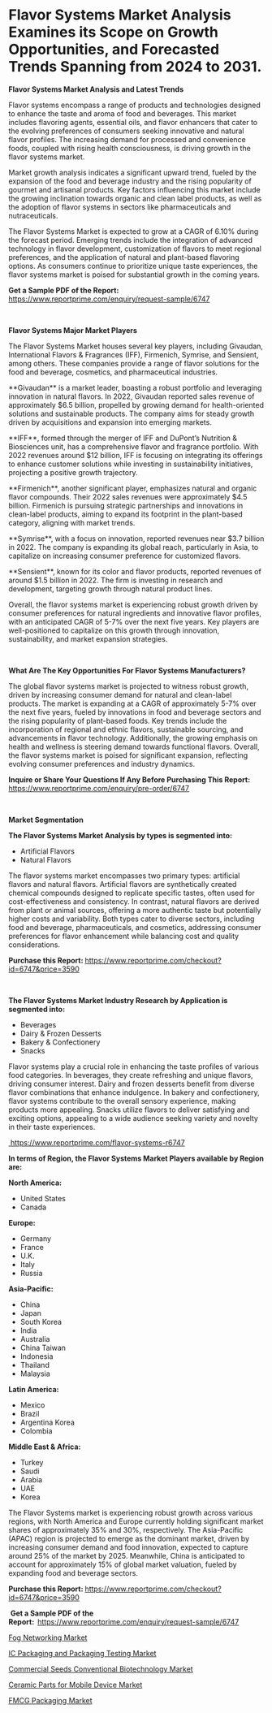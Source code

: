 <p><h1>Flavor Systems Market Analysis Examines its Scope on Growth Opportunities, and Forecasted Trends Spanning from 2024 to 2031.</h1></p><p><strong>Flavor Systems Market Analysis and Latest Trends</strong></p>
<p><p>Flavor systems encompass a range of products and technologies designed to enhance the taste and aroma of food and beverages. This market includes flavoring agents, essential oils, and flavor enhancers that cater to the evolving preferences of consumers seeking innovative and natural flavor profiles. The increasing demand for processed and convenience foods, coupled with rising health consciousness, is driving growth in the flavor systems market.</p><p>Market growth analysis indicates a significant upward trend, fueled by the expansion of the food and beverage industry and the rising popularity of gourmet and artisanal products. Key factors influencing this market include the growing inclination towards organic and clean label products, as well as the adoption of flavor systems in sectors like pharmaceuticals and nutraceuticals.</p><p>The Flavor Systems Market is expected to grow at a CAGR of 6.10% during the forecast period. Emerging trends include the integration of advanced technology in flavor development, customization of flavors to meet regional preferences, and the application of natural and plant-based flavoring options. As consumers continue to prioritize unique taste experiences, the flavor systems market is poised for substantial growth in the coming years.</p></p>
<p><strong>Get a Sample PDF of the Report:&nbsp;</strong> <a href="https://www.reportprime.com/enquiry/request-sample/6747?utm_campaign=8&utm_medium=2&utm_source=Github&utm_content=ia&utm_term=25112024&utm_id=flavor-systems">https://www.reportprime.com/enquiry/request-sample/6747</a></p>
<p>&nbsp;</p>
<p><strong>Flavor Systems Major Market Players</strong></p>
<p><p>The Flavor Systems Market houses several key players, including Givaudan, International Flavors & Fragrances (IFF), Firmenich, Symrise, and Sensient, among others. These companies provide a range of flavor solutions for the food and beverage, cosmetics, and pharmaceutical industries.</p><p>**Givaudan** is a market leader, boasting a robust portfolio and leveraging innovation in natural flavors. In 2022, Givaudan reported sales revenue of approximately $6.5 billion, propelled by growing demand for health-oriented solutions and sustainable products. The company aims for steady growth driven by acquisitions and expansion into emerging markets.</p><p>**IFF**, formed through the merger of IFF and DuPont’s Nutrition & Biosciences unit, has a comprehensive flavor and fragrance portfolio. With 2022 revenues around $12 billion, IFF is focusing on integrating its offerings to enhance customer solutions while investing in sustainability initiatives, projecting a positive growth trajectory.</p><p>**Firmenich**, another significant player, emphasizes natural and organic flavor compounds. Their 2022 sales revenues were approximately $4.5 billion. Firmenich is pursuing strategic partnerships and innovations in clean-label products, aiming to expand its footprint in the plant-based category, aligning with market trends.</p><p>**Symrise**, with a focus on innovation, reported revenues near $3.7 billion in 2022. The company is expanding its global reach, particularly in Asia, to capitalize on increasing consumer preference for customized flavors.</p><p>**Sensient**, known for its color and flavor products, reported revenues of around $1.5 billion in 2022. The firm is investing in research and development, targeting growth through natural product lines.</p><p>Overall, the flavor systems market is experiencing robust growth driven by consumer preferences for natural ingredients and innovative flavor profiles, with an anticipated CAGR of 5-7% over the next five years. Key players are well-positioned to capitalize on this growth through innovation, sustainability, and market expansion strategies.</p></p>
<p>&nbsp;</p>
<p><strong>What Are The Key Opportunities For Flavor Systems Manufacturers?</strong></p>
<p><p>The global flavor systems market is projected to witness robust growth, driven by increasing consumer demand for natural and clean-label products. The market is expanding at a CAGR of approximately 5-7% over the next five years, fueled by innovations in food and beverage sectors and the rising popularity of plant-based foods. Key trends include the incorporation of regional and ethnic flavors, sustainable sourcing, and advancements in flavor technology. Additionally, the growing emphasis on health and wellness is steering demand towards functional flavors. Overall, the flavor systems market is poised for significant expansion, reflecting evolving consumer preferences and industry dynamics.</p></p>
<p><strong>Inquire or Share Your Questions If Any Before Purchasing This Report:</strong> <a href="https://www.reportprime.com/enquiry/pre-order/6747?utm_campaign=8&utm_medium=2&utm_source=Github&utm_content=ia&utm_term=25112024&utm_id=flavor-systems">https://www.reportprime.com/enquiry/pre-order/6747</a></p>
<p>&nbsp;</p>
<p><strong>Market Segmentation</strong></p>
<p><strong>The Flavor Systems Market Analysis by types is segmented into:</strong></p>
<p><ul><li>Artificial Flavors</li><li>Natural Flavors</li></ul></p>
<p><p>The flavor systems market encompasses two primary types: artificial flavors and natural flavors. Artificial flavors are synthetically created chemical compounds designed to replicate specific tastes, often used for cost-effectiveness and consistency. In contrast, natural flavors are derived from plant or animal sources, offering a more authentic taste but potentially higher costs and variability. Both types cater to diverse sectors, including food and beverage, pharmaceuticals, and cosmetics, addressing consumer preferences for flavor enhancement while balancing cost and quality considerations.</p></p>
<p><strong>Purchase this Report:&nbsp;</strong><a href="https://www.reportprime.com/checkout?id=6747&price=3590&utm_campaign=8&utm_medium=2&utm_source=Github&utm_content=ia&utm_term=25112024&utm_id=flavor-systems">https://www.reportprime.com/checkout?id=6747&price=3590</a></p>
<p>&nbsp;</p>
<p><strong>The Flavor Systems Market Industry Research by Application is segmented into:</strong></p>
<p><ul><li>Beverages</li><li>Dairy & Frozen Desserts</li><li>Bakery & Confectionery</li><li>Snacks</li></ul></p>
<p><p>Flavor systems play a crucial role in enhancing the taste profiles of various food categories. In beverages, they create refreshing and unique flavors, driving consumer interest. Dairy and frozen desserts benefit from diverse flavor combinations that enhance indulgence. In bakery and confectionery, flavor systems contribute to the overall sensory experience, making products more appealing. Snacks utilize flavors to deliver satisfying and exciting options, appealing to a wide audience seeking variety and novelty in their taste experiences.</p></p>
<p><a href="https://www.reportprime.com/flavor-systems-r6747?utm_campaign=8&utm_medium=2&utm_source=Github&utm_content=ia&utm_term=25112024&utm_id=flavor-systems">&nbsp;https://www.reportprime.com/flavor-systems-r6747</a></p>
<p><strong>In terms of Region, the Flavor Systems Market Players available by Region are:</strong></p>
<p>
    <p> <strong> North America: </strong>
        <ul>
            <li>United States</li>
            <li>Canada</li>
        </ul>
        </p> 
    <p> <strong> Europe: </strong>
        <ul>
            <li>Germany</li>
            <li>France</li>
            <li>U.K.</li>
            <li>Italy</li>
            <li>Russia</li>
        </ul>
        </p> 
    <p> <strong> Asia-Pacific: </strong>
        <ul>
            <li>China</li>
            <li>Japan</li>
            <li>South Korea</li>
            <li>India</li>
            <li>Australia</li>
            <li>China Taiwan</li>
            <li>Indonesia</li>
            <li>Thailand</li>
            <li>Malaysia</li>
        </ul>
        </p> 
    <p> <strong> Latin America: </strong>
        <ul>
            <li>Mexico</li>
            <li>Brazil</li>
            <li>Argentina Korea</li>
            <li>Colombia</li>
        </ul>
        </p> 
    <p> <strong> Middle East & Africa: </strong>
        <ul>
            <li>Turkey</li>
            <li>Saudi</li>
            <li>Arabia</li>
            <li>UAE</li>
            <li>Korea</li>
        </ul>
    </p>
    </p>
<p><p>The Flavor Systems market is experiencing robust growth across various regions, with North America and Europe currently holding significant market shares of approximately 35% and 30%, respectively. The Asia-Pacific (APAC) region is projected to emerge as the dominant market, driven by increasing consumer demand and food innovation, expected to capture around 25% of the market by 2025. Meanwhile, China is anticipated to account for approximately 15% of global market valuation, fueled by expanding food and beverage sectors.</p></p>
<p><strong>Purchase this Report: </strong><a href="https://www.reportprime.com/checkout?id=6747&price=3590&utm_campaign=8&utm_medium=2&utm_source=Github&utm_content=ia&utm_term=25112024&utm_id=flavor-systems">https://www.reportprime.com/checkout?id=6747&price=3590</a></p>
<p>&nbsp;<strong>Get a Sample PDF of the Report:&nbsp;&nbsp;</strong><a href="https://www.reportprime.com/enquiry/request-sample/6747?utm_campaign=8&utm_medium=2&utm_source=Github&utm_content=ia&utm_term=25112024&utm_id=flavor-systems">https://www.reportprime.com/enquiry/request-sample/6747</a></p>
<p><strong></strong></p>
<p><p><a href="https://www.linkedin.com/pulse/future-growth-revenue-analysis-fog-networking-market-136-cagr-mjyff?utm_campaign=8&utm_medium=2&utm_source=Github&utm_content=ia&utm_term=25112024&utm_id=flavor-systems">Fog Networking Market</a></p><p><a href="https://issuu.com/reportprime-2/docs/ic-packaging-and-packaging-testing-_90fca68edce34e?utm_campaign=8&utm_medium=2&utm_source=Github&utm_content=ia&utm_term=25112024&utm_id=flavor-systems">IC Packaging and Packaging Testing Market</a></p><p><a href="https://github.com/PeterParrish5/Market-Research-Report-List-7/blob/main/commercial-seeds-conventional-biotechnology-market.md?utm_campaign=8&utm_medium=2&utm_source=Github&utm_content=ia&utm_term=25112024&utm_id=flavor-systems">Commercial Seeds Conventional Biotechnology Market</a></p><p><a href="https://issuu.com/reportprime-2/docs/ceramic-parts-for-mobile-device-mar_91580a39dcb2af?utm_campaign=8&utm_medium=2&utm_source=Github&utm_content=ia&utm_term=25112024&utm_id=flavor-systems">Ceramic Parts for Mobile Device Market</a></p><p><a href="https://www.linkedin.com/pulse/fmcg-packaging-market-size-analysis-2024-2031-projected-ntz7e?utm_campaign=8&utm_medium=2&utm_source=Github&utm_content=ia&utm_term=25112024&utm_id=flavor-systems">FMCG Packaging Market</a></p></p>